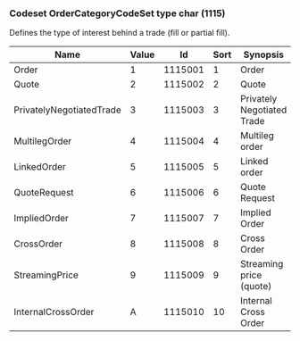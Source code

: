 ### Codeset OrderCategoryCodeSet type char (1115)

Defines the type of interest behind a trade (fill or partial fill).

| Name                     | Value | Id      | Sort | Synopsis                   |
|--------------------------|-------|---------|------|----------------------------|
| Order                    | 1     | 1115001 | 1    | Order                      |
| Quote                    | 2     | 1115002 | 2    | Quote                      |
| PrivatelyNegotiatedTrade | 3     | 1115003 | 3    | Privately Negotiated Trade |
| MultilegOrder            | 4     | 1115004 | 4    | Multileg order             |
| LinkedOrder              | 5     | 1115005 | 5    | Linked order               |
| QuoteRequest             | 6     | 1115006 | 6    | Quote Request              |
| ImpliedOrder             | 7     | 1115007 | 7    | Implied Order              |
| CrossOrder               | 8     | 1115008 | 8    | Cross Order                |
| StreamingPrice           | 9     | 1115009 | 9    | Streaming price (quote)    |
| InternalCrossOrder       | A     | 1115010 | 10   | Internal Cross Order       |

